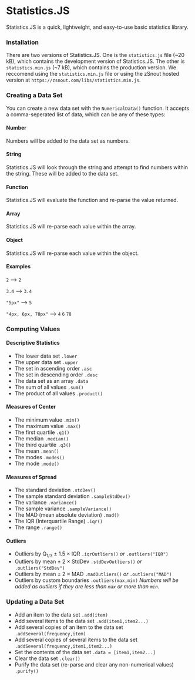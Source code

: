 # Statistics.JS

Statistics.JS is a quick, lightweight, and easy-to-use basic statistics library.

### Installation

There are two versions of Statistics.JS. One is the `statistics.js` file (~20 kB), which contains the development version of Statistics.JS. The other is `statistics.min.js` (~7 kB), which contains the production version. We reccomend using the `statistics.min.js` file or using the zSnout hosted version at `https://zsnout.com/libs/statistics.min.js`.

### Creating a Data Set

You can create a new data set with the `NumericalData()` function. It accepts a comma-seperated list of data, which can be any of these types:

#### Number

Numbers will be added to the data set as numbers.

#### String

Statistics.JS will look through the string and attempt to find numbers within the string. These will be added to the data set.

#### Function

Statistics.JS will evaluate the function and re-parse the value returned.

#### Array

Statistics.JS will re-parse each value within the array.

#### Object

Statistics.JS will re-parse each value within the object.

#### Examples

`2` --> `2`

`3.4` --> `3.4`

`"5px"` --> `5`

`"4px, 6px, 78px"` --> `4` `6` `78`

### Computing Values

#### Descriptive Statistics

 - The lower data set `.lower`
 - The upper data set `.upper`
 - The set in ascending order `.asc`
 - The set in descending order `.desc`
 - The data set as an array `.data`
 - The sum of all values `.sum()`
 - The product of all values `.product()`

#### Measures of Center

 - The minimum value `.min()`
 - The maximum value `.max()`
 - The first quartile `.q1()`
 - The median `.median()`
 - The third quartile `.q3()`
 - The mean `.mean()`
 - The modes `.modes()`
 - The mode `.mode()`

#### Measures of Spread

 - The standard deviation `.stdDev()`
 - The sample standard deviation `.sampleStdDev()`
 - The variance `.variance()`
 - The sample variance `.sampleVariance()`
 - The MAD (mean absolute deviation) `.mad()`
 - The IQR (Interquartile Range) `.iqr()`
 - The range `.range()`

#### Outliers

 - Outliers by Q<sub>1/3</sub> ± 1.5 × IQR `.iqrOutliers()` *or* `.outliers("IQR")`
 - Outliers by mean ± 2 × StdDev `.stdDevOutliers()` *or* `.outliers("StdDev")`
 - Outliers by mean ± 2 × MAD `.madOutliers()` *or* `.outliers("MAD")`
 - Outliers by custom boundaries `.outliers(max,min)` *Numbers will be added as outliers if they are less than `max` or more than `min`.*

### Updating a Data Set

 - Add an item to the data set `.add(item)`
 - Add several items to the data set `.add(item1,item2...)`
 - Add several copies of an item to the data set `.addSeveral(frequency,item)`
 - Add several copies of several items to the data set `.addSeveral(frequency,item1,item2...)`
 - Set the contents of the data set `.data = [item1,item2...]`
 - Clear the data set `.clear()`
 - Purify the data set (re-parse and clear any non-numerical values) `.purify()`
